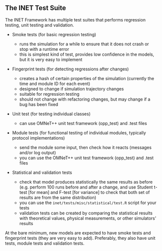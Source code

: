 ## The INET Test Suite

The INET Framework has multiple test suites that performs regression testing, unit testing and validation.

*   Smoke tests (for basic regression testing)
    *   runs the simulation for a while to ensure that it does not crash or stop with a runtime error
    *   this is simplest kind of test, provides low confidence in the models, but it is very easy to implement


*   Fingerprint tests (for detecting regressions after changes)
    *   creates a hash of certain properties of the simulation (currently the time and module ID for each event)
    *   designed to change if simulation trajectory changes
    *   suitable for regression testing
    *   should not change with refactoring changes, but may change if a bug has been fixed


*   Unit test (for testing individual classes)
    *   can use OMNeT++ unit test framework (opp_test) and .test files


*   Module tests (for functional testing of individual modules, typically protocol implementations)
    *   send the module some input, then check how it reacts (messages and/or log output)
    *   you can use the OMNeT++ unit test framework (opp_test) and .test files


*   Statistical and validation tests
    *   check that model produces statistically the same results as before (e.g. perform 100 runs before and after a change, and use Student t-test [for mean] and F-test [for variance] to check that both set of results are from the same distribution)
    *   you can use the `inet/tests/misc/statistical/test.R` script for your tests
    *   validation tests can be created by comparing the statistical results with theoretical values, physical measurements, or other simulators' results

At the bare minimum, new models are expected to have smoke tests and fingerprint tests (they are very easy to add). Preferably, they also have unit tests, module tests and validation tests.

